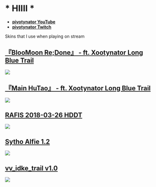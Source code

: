 # * HIIII *

* [**pivotynator YouTube**](https://www.youtube.com/@pivotynator)
* [**pivotynator Twitch**](https://www.twitch.tv/pivotynator)

Skins that I use when playing on stream

## [『BlooMoon Re;Done』 - ft. Xootynator Long Blue Trail ](https://drive.google.com/file/d/1-Q52NF-LhqBA5GWbqtKnEUoV7NubcaRL/view?usp=sharing)
![](https://i.imgur.com/oamiz1s.jpg)

## [『Main HuTao』 - ft. Xootynator Long Blue Trail ](https://drive.google.com/file/d/1-AVXFH7cuh10iRu33rCngp59Va1qaaVu/view?usp=sharing)
![](https://i.imgur.com/oNVuYlk.jpeg)

## [ RAFIS 2018-03-26 HDDT ](https://mega.nz/folder/yN8WEL5Q#ZsYbwaJI55WsremnksUSLQ)
![](https://raw.githubusercontent.com/vistafan12/rafis-skins/main/screenshots/11.jpg)

## [ Sytho Alfie 1.2 ](https://drive.google.com/drive/folders/1TD8NRKw795CHtYt74w26uu37-53rv7YZ)
![](https://i.imgur.com/spI4mHz.jpeg)

## [ vv_idke_trail v1.0 ](https://drive.google.com/file/d/12xHpKcdN5HNnAQnjL8JN507ZyQEEFCn-/view?usp=sharing)
![](https://files.osuck.link/images/skins/953ca834deb2ffa34bdc4814e09422c4.webp)


